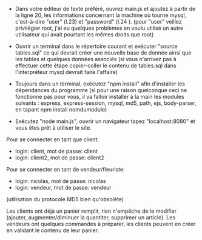 - Dans votre éditeur de texte préféré, ouvrez main.js et ajoutez à partir de la ligne 20, les informations concernant la machine où tourne mysql, c'est-à-dire "user" (l.23) et "password" (l.24 ).
(pour "user" veillez privilégier root, j'ai eu quelques problèmes en voulu utilisé un autre utilisateur qui avait pourtant les mêmes droits que root)

- Ouvrir un terminal dans le répertoire courant et exécuter "source tables.sql" ce qui devrait créer une nouvelle base de donnée ainsi que les tables et quelques données associés
(si vous n'arrivez pas à effectuer cette étape copier-coller le contenu de tables.sql dans l'interpréteur mysql devrait faire l'affaire)

- Toujours dans un terminal, exécutez "npm install" afin d'installer les dépendances du programme
(si pour une raison quelconque ceci ne fonctionne pas pour vous, il va falloir installer à la main les modules suivants : express, express-session, mysql, md5, path, ejs, body-parser, en tapant npm install nomdumodule)

- Exécutez "node main.js", ouvrir un navigateur tapez "localhost:8080" et vous êtes prêt à utiliser le site.

Pour se connecter en tant que client:
- login: client, mot de passe: client
- login: client2, mot de passe: client2

Pour se connecter en tant de vendeur/fleuriste:
- login: nicolas, mot de passe: nicolas
- login: vendeur, mot de passe: vendeur

(utilisation du protocole MD5 bien qu'obsolète)

Les clients ont déjà un panier remplit, rien n'empêche de le modifier (ajouter, augmenter/diminuer la quantiter, supprimer un article).
Les vendeurs ont quelques commandes à préparer, les clients peuvent en créer en validant le contenu de leur panier.
